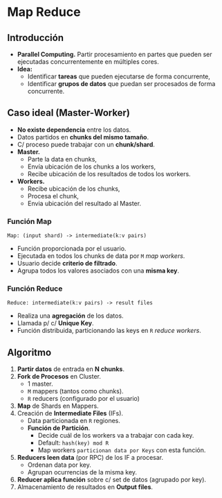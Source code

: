 # Map Reduce

## Introducción

-   **Parallel Computing.** Partir procesamiento en partes que pueden ser ejecutadas concurrentemente en múltiples cores.
-   **Idea:**
    -   Identificar **tareas** que pueden ejecutarse de forma concurrente,
    -   Identificar **grupos de datos** que puedan ser procesados de forma concurrente.

## Caso ideal (Master-Worker)

-   **No existe dependencia** entre los datos.
-   Datos partidos en **chunks del mismo tamaño**.
-   C/ proceso puede trabajar con un **chunk/shard**.
-   **Master.**
    -   Parte la data en chunks,
    -   Envía ubicación de los chunks a los workers,
    -   Recibe ubicación de los resultados de todos los workers.
-   **Workers.**
    -   Recibe ubicación de los chunks,
    -   Procesa el chunk,
    -   Envia ubicación del resultado al Master.

### Función Map

`Map: (input shard) -> intermediate(k:v pairs)`

-   Función proporcionada por el usuario.
-   Ejecutada en todos los chunks de data por `M` _map workers_.
-   Usuario decide **criterio de filtrado**.
-   Agrupa todos los valores asociados con una **misma key**.

### Función Reduce

`Reduce: intermediate(k:v pairs) -> result files`

-   Realiza una **agregación** de los datos.
-   Llamada p/ c/ **Unique Key**.
-   Función distribuida, particionando las keys en `R` _reduce workers_.

## Algoritmo

1. **Partir datos** de entrada en **N chunks**.
2. **Fork de Procesos** en Cluster.
    - 1 master.
    - `M` mappers (tantos como chunks).
    - `R` reducers (configurado por el usuario)
3. **Map** de Shards en Mappers.
4. Creación de **Intermediate Files** (IFs).
    - Data particionada en `R` regiones.
    - **Función de Partición**.
        - Decide cuál de los workers va a trabajar con cada key.
        - Default: `hash(key) mod R`
        - Map workers `particionan data por Keys` con esta función.
5. **Reducers leen data** (por RPC) de los IF a procesar.
    - Ordenan data por key.
    - Agrupan ocurrencias de la misma key.
6. **Reducer aplica función** sobre c/ set de datos (agrupado por key).
7. Almacenamiento de resultados en **Output files**.
